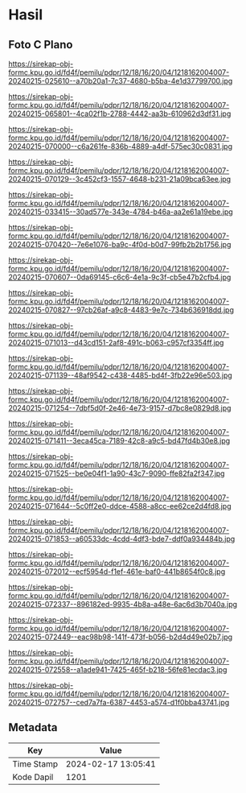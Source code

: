 # Hasil

## Foto C Plano

https://sirekap-obj-formc.kpu.go.id/fd4f/pemilu/pdpr/12/18/16/20/04/1218162004007-20240215-025610--a70b20a1-7c37-4680-b5ba-4e1d37799700.jpg

https://sirekap-obj-formc.kpu.go.id/fd4f/pemilu/pdpr/12/18/16/20/04/1218162004007-20240215-065801--4ca02f1b-2788-4442-aa3b-610962d3df31.jpg

https://sirekap-obj-formc.kpu.go.id/fd4f/pemilu/pdpr/12/18/16/20/04/1218162004007-20240215-070000--c6a261fe-836b-4889-a4df-575ec30c0831.jpg

https://sirekap-obj-formc.kpu.go.id/fd4f/pemilu/pdpr/12/18/16/20/04/1218162004007-20240215-070129--3c452cf3-1557-4648-b231-21a09bca63ee.jpg

https://sirekap-obj-formc.kpu.go.id/fd4f/pemilu/pdpr/12/18/16/20/04/1218162004007-20240215-033415--30ad577e-343e-4784-b46a-aa2e61a19ebe.jpg

https://sirekap-obj-formc.kpu.go.id/fd4f/pemilu/pdpr/12/18/16/20/04/1218162004007-20240215-070420--7e6e1076-ba9c-4f0d-b0d7-99fb2b2b1756.jpg

https://sirekap-obj-formc.kpu.go.id/fd4f/pemilu/pdpr/12/18/16/20/04/1218162004007-20240215-070607--0da69145-c6c6-4e1a-9c3f-cb5e47b2cfb4.jpg

https://sirekap-obj-formc.kpu.go.id/fd4f/pemilu/pdpr/12/18/16/20/04/1218162004007-20240215-070827--97cb26af-a9c8-4483-9e7c-734b636918dd.jpg

https://sirekap-obj-formc.kpu.go.id/fd4f/pemilu/pdpr/12/18/16/20/04/1218162004007-20240215-071013--d43cd151-2af8-491c-b063-c957cf3354ff.jpg

https://sirekap-obj-formc.kpu.go.id/fd4f/pemilu/pdpr/12/18/16/20/04/1218162004007-20240215-071139--48af9542-c438-4485-bd4f-3fb22e96e503.jpg

https://sirekap-obj-formc.kpu.go.id/fd4f/pemilu/pdpr/12/18/16/20/04/1218162004007-20240215-071254--7dbf5d0f-2e46-4e73-9157-d7bc8e0829d8.jpg

https://sirekap-obj-formc.kpu.go.id/fd4f/pemilu/pdpr/12/18/16/20/04/1218162004007-20240215-071411--3eca45ca-7189-42c8-a9c5-bd47fd4b30e8.jpg

https://sirekap-obj-formc.kpu.go.id/fd4f/pemilu/pdpr/12/18/16/20/04/1218162004007-20240215-071525--be0e04f1-1a90-43c7-9090-ffe82fa2f347.jpg

https://sirekap-obj-formc.kpu.go.id/fd4f/pemilu/pdpr/12/18/16/20/04/1218162004007-20240215-071644--5c0ff2e0-ddce-4588-a8cc-ee62ce2d4fd8.jpg

https://sirekap-obj-formc.kpu.go.id/fd4f/pemilu/pdpr/12/18/16/20/04/1218162004007-20240215-071853--a60533dc-4cdd-4df3-bde7-ddf0a934484b.jpg

https://sirekap-obj-formc.kpu.go.id/fd4f/pemilu/pdpr/12/18/16/20/04/1218162004007-20240215-072012--ecf5954d-f1ef-461e-baf0-441b8654f0c8.jpg

https://sirekap-obj-formc.kpu.go.id/fd4f/pemilu/pdpr/12/18/16/20/04/1218162004007-20240215-072337--896182ed-9935-4b8a-a48e-6ac6d3b7040a.jpg

https://sirekap-obj-formc.kpu.go.id/fd4f/pemilu/pdpr/12/18/16/20/04/1218162004007-20240215-072449--eac98b98-141f-473f-b056-b2d4d49e02b7.jpg

https://sirekap-obj-formc.kpu.go.id/fd4f/pemilu/pdpr/12/18/16/20/04/1218162004007-20240215-072558--a1ade941-7425-465f-b218-56fe81ecdac3.jpg

https://sirekap-obj-formc.kpu.go.id/fd4f/pemilu/pdpr/12/18/16/20/04/1218162004007-20240215-072757--ced7a7fa-6387-4453-a574-d1f0bba43741.jpg


## Metadata

| Key        | Value               |
| ---------- | ------------------- |
| Time Stamp | 2024-02-17 13:05:41 |
| Kode Dapil | 1201                |



